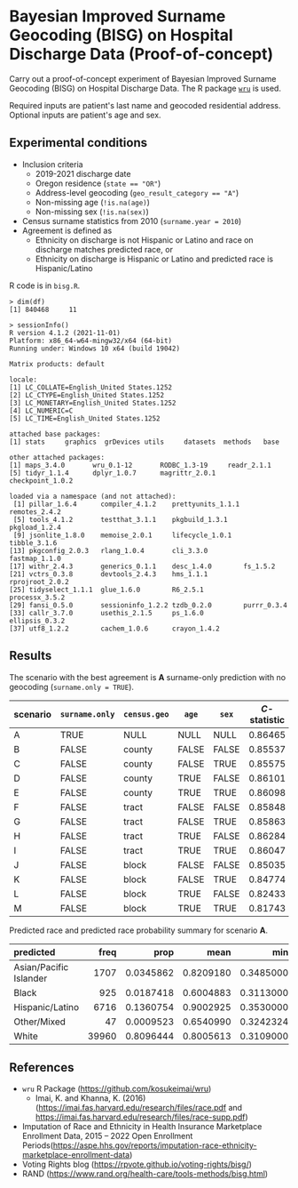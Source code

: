 # Bayesian Improved Surname Geocoding (BISG) on Hospital Discharge Data (Proof-of-concept)

Carry out a proof-of-concept experiment of Bayesian Improved Surname Geocoding
(BISG) on Hospital Discharge Data.
The R package [`wru`](https://github.com/kosukeimai/wru) is used.

Required inputs are patient's last name and geocoded residential address.
Optional inputs are patient's age and sex.


## Experimental conditions

* Inclusion criteria
  * 2019-2021 discharge date
  * Oregon residence (`state == "OR"`)
  * Address-level geocoding (`geo_result_category == "A"`)
  * Non-missing age (`!is.na(age)`)
  * Non-missing sex (`!is.na(sex)`)
* Census surname statistics from 2010 (`surname.year = 2010`)
* Agreement is defined as
  * Ethnicity on discharge is not Hispanic or Latino and race on discharge matches predicted race, or
  * Ethnicity on discharge is Hispanic or Latino and predicted race is Hispanic/Latino

R code is in `bisg.R`.

```
> dim(df)
[1] 840468     11
```

```
> sessionInfo()
R version 4.1.2 (2021-11-01)
Platform: x86_64-w64-mingw32/x64 (64-bit)
Running under: Windows 10 x64 (build 19042)

Matrix products: default

locale:
[1] LC_COLLATE=English_United States.1252
[2] LC_CTYPE=English_United States.1252   
[3] LC_MONETARY=English_United States.1252
[4] LC_NUMERIC=C
[5] LC_TIME=English_United States.1252    

attached base packages:
[1] stats     graphics  grDevices utils     datasets  methods   base     

other attached packages:
[1] maps_3.4.0       wru_0.1-12       RODBC_1.3-19     readr_2.1.1
[5] tidyr_1.1.4      dplyr_1.0.7      magrittr_2.0.1   checkpoint_1.0.2

loaded via a namespace (and not attached):
 [1] pillar_1.6.4      compiler_4.1.2    prettyunits_1.1.1 remotes_2.4.2
 [5] tools_4.1.2       testthat_3.1.1    pkgbuild_1.3.1    pkgload_1.2.4    
 [9] jsonlite_1.8.0    memoise_2.0.1     lifecycle_1.0.1   tibble_3.1.6
[13] pkgconfig_2.0.3   rlang_1.0.4       cli_3.3.0         fastmap_1.1.0    
[17] withr_2.4.3       generics_0.1.1    desc_1.4.0        fs_1.5.2
[21] vctrs_0.3.8       devtools_2.4.3    hms_1.1.1         rprojroot_2.0.2  
[25] tidyselect_1.1.1  glue_1.6.0        R6_2.5.1          processx_3.5.2
[29] fansi_0.5.0       sessioninfo_1.2.2 tzdb_0.2.0        purrr_0.3.4      
[33] callr_3.7.0       usethis_2.1.5     ps_1.6.0          ellipsis_0.3.2   
[37] utf8_1.2.2        cachem_1.0.6      crayon_1.4.2
```


## Results

The scenario with the best agreement is **A** surname-only prediction with no
geocoding (`surname.only = TRUE`).

scenario | `surname.only` | `census.geo` | `age` | `sex` | $C$-statistic
---------|----------------|--------------|-------|-------|-----------
A        | TRUE           | NULL         | NULL  | NULL  | 0.86465
B        | FALSE          | county       | FALSE | FALSE | 0.85537
C        | FALSE          | county       | FALSE | TRUE  | 0.85575
D        | FALSE          | county       | TRUE  | FALSE | 0.86101
E        | FALSE          | county       | TRUE  | TRUE  | 0.86098
F        | FALSE          | tract        | FALSE | FALSE | 0.85848
G        | FALSE          | tract        | FALSE | TRUE  | 0.85863
H        | FALSE          | tract        | TRUE  | FALSE | 0.86284
I        | FALSE          | tract        | TRUE  | TRUE  | 0.86047
J        | FALSE          | block        | FALSE | FALSE | 0.85035
K        | FALSE          | block        | FALSE | TRUE  | 0.84774
L        | FALSE          | block        | TRUE  | FALSE | 0.82433
M        | FALSE          | block        | TRUE  | TRUE  | 0.81743

Predicted race and predicted race probability summary for scenario **A**.

|predicted              |  freq|      prop|      mean|       min|       p05|       p10|    median|       p90|      p95|    max|
|:----------------------|-----:|---------:|---------:|---------:|---------:|---------:|---------:|---------:|--------:|------:|
|Asian/Pacific Islander |  1707| 0.0345862| 0.8209180| 0.3485000| 0.4222000| 0.4749800| 0.9122000| 0.9661000| 0.968700| 0.9915|
|Black                  |   925| 0.0187418| 0.6004883| 0.3113000| 0.4508600| 0.4750000| 0.5304000| 0.8953643| 0.952580| 0.9934|
|Hispanic/Latino        |  6716| 0.1360754| 0.9002925| 0.3530000| 0.7154037| 0.8142186| 0.9285071| 0.9569000| 0.972725| 1.0000|
|Other/Mixed            |    47| 0.0009523| 0.6540990| 0.3242324| 0.3676000| 0.3919400| 0.6666667| 0.9540200| 0.962340| 0.9746|
|White                  | 39960| 0.8096444| 0.8005613| 0.3109000| 0.5823582| 0.6378276| 0.8176000| 0.9521048| 0.960700| 1.0000|


## References

* `wru` R Package (https://github.com/kosukeimai/wru)
  * Imai, K. and Khanna, K. (2016) (https://imai.fas.harvard.edu/research/files/race.pdf and https://imai.fas.harvard.edu/research/files/race-supp.pdf)
* Imputation of Race and Ethnicity in Health Insurance Marketplace Enrollment Data, 2015 – 2022 Open Enrollment Periods(https://aspe.hhs.gov/reports/imputation-race-ethnicity-marketplace-enrollment-data)
* Voting Rights blog (https://rpvote.github.io/voting-rights/bisg/)
* RAND (https://www.rand.org/health-care/tools-methods/bisg.html)

